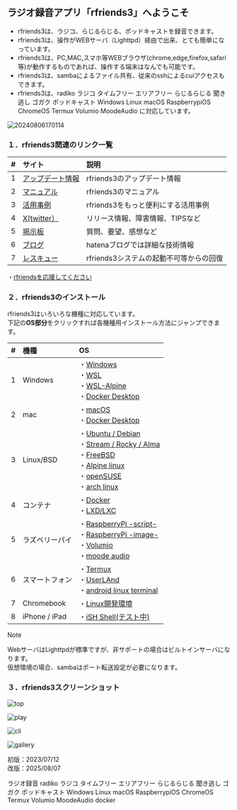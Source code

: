 ##  ラジオ録音アプリ「rfriends3」へようこそ  
    
* rfriends3は、ラジコ、らじるらじる、ポッドキャストを録音できます。  
* rfriends3は、操作がWEBサーバ（Lighttpd）経由で出来、とても簡単になっています。
* rfriends3は、PC,MAC,スマホ等WEBブラウザ(chrome,edge,firefox,safari等)が動作するものであれば、操作する端末はなんでも可能です。
* rfriends3は、sambaによるファイル共有、従来のsshによるcuiアクセスもできます。
* rfriends3は、radiko ラジコ タイムフリー エリアフリー らじるらじる 聞き逃し ゴガク  ポッドキャスト Windows Linux macOS RaspberrypiOS ChromeOS Termux Volumio MoodeAudio に対応しています。  
     
![20240806170114](https://github.com/user-attachments/assets/2c40c57d-7ae4-4eee-811e-cb6c28f112f0)   
  
### １．rfriends3関連のリンク一覧    
 
|#|サイト|説明|
|--:|:--|:------|
|1|[アップデート情報](https://rfriends.github.io/rfriends/ver.html)|rfriends3のアップデート情報|  
|2|[マニュアル](https://rfriends.github.io/rfriends/manual/)|rfriends3のマニュアル|  
|3|[活用事例](https://rfriends.github.io/rfriends/tech/)|rfriends3をもっと便利にする活用事例|  
|4|[X(twitter）](https://x.com/rfriends2017)|リリース情報、障害情報、TIPSなど|
|5|[掲示板](http://www.rf3.shop/wforum/wforum.cgi)|質問、要望、感想など|
|6|[ブログ](https://rfriends.hatenablog.com/)|hatenaブログでは詳細な技術情報|  
|7|[レスキュー](https://rfriends.github.io/rfriends/manual/rescue.html)|rfriends3システムの起動不可等からの回復|

 ・[rfriendsを応援してください](donation.md)  
  
### ２．rfriends3のインストール  
  
rfriends3はいろいろな機種に対応しています。  
下記の**OS部分**をクリックすれば各機種用インストール方法にジャンプできます。  　

|#  |機種        |OS|
|:--:|:------  | :-------------------------------------- |
| 1| Windows   |・[Windows](distro/windows.md)<br>・[WSL](distro/wsl.md)<br>・[WSL-Alpine](distro/wsl-alpine.md)<br>・[Docker Desktop](distro/docker.md)| 
| 2| mac     |・[macOS](distro/macos.md)<br>・[Docker Desktop](distro/docker.md)|
| 3| Linux/BSD     |・[Ubuntu / Debian](distro/rfriends3_core.md)<br>・[Stream / Rocky / Alma](distro/rfriends3_core2.md)<br>・[FreeBSD](distro/rfriends3_core_bsd.md)<br>・[Alpine linux](distro/rfriends3_core2.md)<br>・[openSUSE](distro/rfriends3_core2.md)<br>・[arch linux](distro/rfriends3_core2.md)|
| 4| コンテナ   |・[Docker](distro/docker.md)<br>・[LXD/LXC](distro/lxd.md)|
| 5| ラズベリーパイ  |・[RaspberryPi -script-](distro/raspberrypi.md)<br>・[RaspberryPi -image-](distro/raspi_image.md)<br>・[Volumio](distro/volumio.md)<br>・[moode audio](distro/moode.md)| 
| 6| スマートフォン |・[Termux](distro/termux.md)<br>・[UserLAnd](distro/userland.md)<br>・[android linux terminal](distro/rfriends3_core.md)|
| 7| Chromebook  |・[Linux開発環境](distro/chromeos.md)| 
| 8| iPhone / iPad |・[iSH Shell(テスト中)](distro/ios.md)| 

   
> [!NOTE]
> WebサーバはLighttpdが標準ですが、非サポートの場合はビルトインサーバになります。  
> 仮想環境の場合、sambaはポート転送設定が必要になります。

<script src="https://utteranc.es/client.js"
        repo="rfriends/rfriends"
        issue-term="pathname"
        theme="github-light"
        crossorigin="anonymous"
        async>
</script>

  
### ３．rfriends3スクリーンショット  
  
![top](https://github.com/user-attachments/assets/5d621f57-425f-4fcd-9448-a816ededd8dc)
  
![play](https://github.com/user-attachments/assets/8bf5cdd9-9702-412b-8165-8cbab928941a)
  
![cli](https://github.com/user-attachments/assets/3e0df727-f70d-4e05-82b2-2b502c56b993)
  
![gallery](https://github.com/user-attachments/assets/fed28352-0636-472e-9015-51abea05e17a)  
  
初版：2023/07/12  
改版：2025/08/07  
  
  

ラジオ録音 radiko ラジコ タイムフリー エリアフリー らじるらじる 聞き逃し ゴガク  ポッドキャスト Windows Linux macOS RaspberrypiOS ChromeOS Termux Volumio MoodeAudio docker
